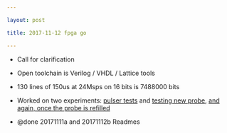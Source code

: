 ```yaml
---

layout: post

title: 2017-11-12 fpga go

---
```



-   Call for clarification
-   Open toolchain is Verilog / VHDL / Lattice tools
-   130 lines of 150us at 24Msps on 16 bits is 7488000 bits

-   Worked on two experiments: [pulser
    tests](/retired/alt.tbo/20171111a/Readme.md) and [testing new
    probe](/retired/alt.tbo/20171112a/Readme.md), [and again, once the
    probe is refilled](/retired/alt.tbo/20171112b/Readme.md)

-   @done 20171111a and 20171112b Readmes

